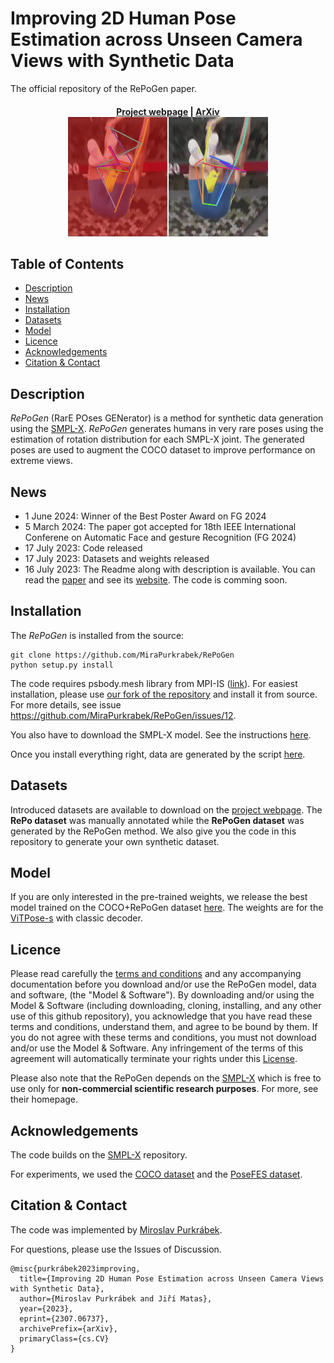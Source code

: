 <!-- omit in toc -->
# Improving 2D Human Pose Estimation across Unseen Camera Views with Synthetic Data

The official repository of the RePoGen paper.

<h4 align="center">
  <a href="https://mirapurkrabek.github.io/RePoGen-paper/">Project webpage</a> |
  <a href="https://arxiv.org/abs/2307.06737">ArXiv</a>

  <br/>
  <img src="images/duplantis.gif" alt="Comparison with COCO-trained method">
</h4>

<!-- omit in toc -->
## Table of Contents
- [Description](#description)
- [News](#news)
- [Installation](#installation)
- [Datasets](#datasets)
- [Model](#model)
- [Licence](#licence)
- [Acknowledgements](#acknowledgements)
- [Citation \& Contact](#citation--contact)


## Description

*RePoGen* (RarE POses GENerator) is a method for synthetic data generation using the [SMPL-X](https://github.com/vchoutas/smplx).
*RePoGen* generates humans in very rare poses using the estimation of rotation distribution for each SMPL-X joint. The generated poses are used to augment the COCO dataset to improve performance on extreme views.

## News

-  1 June 2024: Winner of the Best Poster Award on FG 2024
- 5 March 2024: The paper got accepted for 18th IEEE International Conferene on Automatic Face and gesture Recognition (FG 2024)
- 17 July 2023: Code released
- 17 July 2023: Datasets and weights released
- 16 July 2023: The Readme along with description is available. You can read the [paper](https://arxiv.org/abs/2307.06737) and see its [website](https://mirapurkrabek.github.io/RePoGen-paper/). The code is comming soon.

## Installation

The *RePoGen* is installed from the source:
```Shell
git clone https://github.com/MiraPurkrabek/RePoGen
python setup.py install
```
The code requires psbody.mesh library from MPI-IS ([link](https://github.com/MPI-IS/mesh)). For easiest installation, please use [our fork of the repository](https://github.com/MiraPurkrabek/mesh) and install it from source. For more details, see issue https://github.com/MiraPurkrabek/RePoGen/issues/12.

You also have to download the SMPL-X model. See the instructions [here](https://github.com/vchoutas/smplx#downloading-the-model).

Once you install everything right, data are generated by the script [here](./scripts/sample_random_poses.py).

## Datasets

Introduced datasets are available to download on the [project webpage](https://mirapurkrabek.github.io/RePoGen-paper/). The **RePo dataset** was manually annotated while the **RePoGen dataset** was generated by the RePoGen method. We also give you the code in this repository to generate your own synthetic dataset.

## Model

If you are only interested in the pre-trained weights, we release the best model trained on the COCO+RePoGen dataset [here](https://drive.google.com/file/d/1AZ4OwqggPlwZhza7PYukrUeoK0cWwEiD/view?usp=sharing). The weights are for the [ViTPose-s](https://github.com/ViTAE-Transformer/ViTPose) with classic decoder.

## Licence

Please read carefully the [terms and conditions](./LICENSE) and any accompanying documentation before you download and/or use the RePoGen model, data and software, (the "Model & Software"). By downloading and/or using the Model & Software (including downloading, cloning, installing, and any other use of this github repository), you acknowledge that you have read these terms and conditions, understand them, and agree to be bound by them. If you do not agree with these terms and conditions, you must not download and/or use the Model & Software. Any infringement of the terms of this agreement will automatically terminate your rights under this [License](./LICENSE).

Please also note that the RePoGen depends on the [SMPL-X](https://github.com/vchoutas/smplx) which is free to use only for **non-commercial scientific research purposes**. For more, see their homepage.

## Acknowledgements

The code builds on the [SMPL-X](https://github.com/vchoutas/smplx) repository.

For experiments, we used the [COCO dataset](https://cocodataset.org/#home) and the [PoseFES dataset](https://www.tu-chemnitz.de/etit/dst/forschung/comp_vision/datasets/posefes/index.php.en).

## Citation & Contact

The code was implemented by [Miroslav Purkrábek]([htt]https://mirapurkrabek.github.io/).

For questions, please use the Issues of Discussion.

```
@misc{purkrábek2023improving,
  title={Improving 2D Human Pose Estimation across Unseen Camera Views with Synthetic Data}, 
  author={Miroslav Purkrábek and Jiří Matas},
  year={2023},
  eprint={2307.06737},
  archivePrefix={arXiv},
  primaryClass={cs.CV}
}
``````
